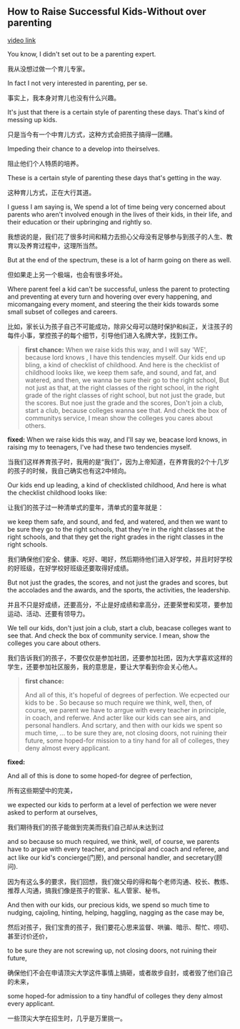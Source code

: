 ## How to Raise Successful Kids-Without over parenting

[video link](https://www.youtube.com/watch?v=CyElHdaqkjo)

You know, I didn't set out to be a parenting expert.

我从没想过做一个育儿专家。

In fact I not very interested in parenting, per se.

事实上，我本身对育儿也没有什么兴趣。

It's just that there is a certain style of parenting these days. That's kind of messing up kids.

只是当今有一个中育儿方式，这种方式会把孩子搞得一团糟。

Impeding their chance to a develop into theirselves. 

阻止他们个人特质的培养。

These is a certain style of parenting these days that's getting in the way.

这种育儿方式，正在大行其道。

I guess I am saying is, We spend a  lot of time being very concerned about parents who aren't involved enough in the lives of their kids, in their life, and their education or their upbringing and rightly so.

我想说的是，我们花了很多时间和精力去担心父母没有足够参与到孩子的人生、教育以及养育过程中，这理所当然。

But at the end of the spectrum, these is a lot of harm going on there as well.

但如果走上另一个极端，也会有很多坏处。

Where parent feel a kid can't be successful, unless the parent to protecting and preventing at every turn and hovering over every happening, and micomangaing every moment, and steering the their kids towards some small subset of colleges and careers. 

比如，家长认为孩子自己不可能成功，除非父母可以随时保护和纠正，关注孩子的每件小事，掌控孩子的每个细节，引导他们进入名牌大学，找到工作。

> **first chance:**
> When we raise kids this way, and I will say 'WE', because lord knows , I have this tendencies myself. Our kids end up bling, a kind of checklist of childhood. And here is the checklist of childhood looks like, we keep them safe, and sound, and fat, and watered, and then, we wanna be sure their go to the right school, But not just as that, at the right classes of the right school, in the right grade of the right classes of right school, but not just the grade, but the scores. But noe just the grade and the scores, Don't join a club, start a club, because colleges wanna see that. And check the box of communitys service, I mean show the colleges you cares about others.

**fixed:**
When we raise kids this way, and I'll say we, beacase lord knows, in raising my to teenagers, I've had these two tendencies myself. 

当我们这样养育孩子时，我用的是“我们”，因为上帝知道，在养育我的2个十几岁的孩子的时候，我自己确实也有这2中倾向。

Our kids end up leading, a kind of checklisted childhood, And here is what the checklist childhood looks like:

让我们的孩子过一种清单式的童年，清单式的童年就是：

 we keep them safe, and sound, and fed, and watered, and then we want to be sure they go to the right schools, that they're in the right classes at the right schools, and that they get the right grades in the right classes in the right schools. 

我们确保他们安全、健康、吃好、喝好，然后期待他们进入好学校，并且时好学校的好班级，在好学校好班级还要取得好成绩。

But not just the grades, the scores, and not just the grades and scores, but the accolades and the awards, and the sports, the activities, the leadership. 

并且不只是好成绩，还要高分，不止是好成绩和拿高分，还要荣誉和奖项，要参加运动、活动、还要有领导力。

We tell our kids, don't just join a club, start a club, beacase colleges want to see that. And check the box of community service. I mean, show the colleges you care about others.

我们告诉我们的孩子，不要仅仅是参加社团，还要参加社团，因为大学喜欢这样的学生，还要参加社区服务，我的意思是，要让大学看到你会关心他人。

> **first chance:**
>
> And all of this, it's hopeful of degrees of perfection. We ecpected our kids to be . So because so much require we think, well, then, of course, we parent we have to arrgue with every teacher in principle, in coach, and referwe. And acter like our kids can see airs, and personal handlers. And scrtary, and then with our kids we spent so much time, ... to be sure they are, not closing doors, not ruining their future, some hoped-for mission to a tiny hand for all of colleges, they deny almost every applicant.

**fixed:**

And all of this is done to some hoped-for degree of perfection, 

所有这些期望中的完美，

we expected our kids to perform at a level of perfection we were never asked to perform at ourselves, 

我们期待我们的孩子能做到完美而我们自己却从未达到过

and so because so much required, we think, well, of course, we parents have to argue with every teacher, and principal and coach and referee, and act like our kid's concierge(门房),  and personal handler, and secretary(顾问).

因为有这么多的要求，我们回想，我们做父母的得和每个老师沟通、校长、教练、推荐人沟通，搞我们像是孩子的管家、私人管家、秘书。

And then with our kids, our precious kids, we spend so much time to nudging, cajoling, hinting, helping, haggling, nagging as the case may be, 

然后对孩子，我们宝贵的孩子，我们要花心思来监督、哄骗、暗示、帮忙、唠叨、甚至讨价还价，

to be sure they are not screwing up, not closing doors, not ruining their future, 

确保他们不会在申请顶尖大学这件事情上搞砸，或者故步自封，或者毁了他们自己的未来，

some hoped-for admission to a tiny handful of colleges they deny almost every applicant.

一些顶尖大学在招生时，几乎是万里挑一。